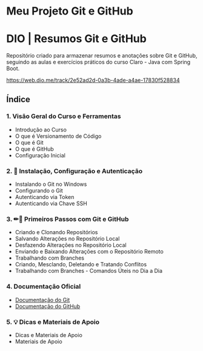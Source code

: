 # Meu Projeto Git e GitHub

# DIO | Resumos Git e GitHub
Repositório criado para armazenar resumos e anotações sobre Git e GitHub, seguindo as aulas e exercícios práticos do curso Claro - Java com Spring Boot.

https://web.dio.me/track/2e52ad2d-0a3b-4ade-a4ae-17830f528834

## Índice
### 1. Visão Geral do Curso e Ferramentas

- Introdução ao Curso
- O que é Versionamento de Código
- O que é Git
- O que é GitHub
- Configuração Inicial

### 2. 🔐 Instalação, Configuração e Autenticação
- Instalando o Git no Windows
- Configurando o Git
- Autenticando via Token
- Autenticando via Chave SSH
### 3. ✏📗 Primeiros Passos com Git e GitHub

- Criando e Clonando Repositórios
- Salvando Alterações no Repositório Local
- Desfazendo Alterações no Repositório Local
- Enviando e Baixando Alterações com o Repositório Remoto
- Trabalhando com Branches
- Criando, Mesclando, Deletando e Tratando Conflitos
- Trabalhando com Branches - Comandos Úteis no Dia a Dia

### 4. Documentação Oficial

- [Documentação do Git](https://git-scm.com/doc)
- [Documentação do GitHub](https://docs.github.com/en)
### 5. 💡 Dicas e Materiais de Apoio

- Dicas e Materiais de Apoio
- Materiais de Apoio
